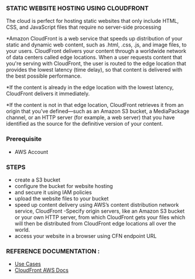 ### STATIC WEBSITE HOSTING USING CLOUDFRONT

The cloud is perfect for hosting static websites that only include HTML, CSS, and JavaScript files that require no server-side processing

*Amazon CloudFront is a web service that speeds up distribution of your static and dynamic web content, such as .html, .css, .js, and image files, to your users. CloudFront delivers your content through a worldwide network of data centers called edge locations. When a user requests content that you're serving with CloudFront, the user is routed to the edge location that provides the lowest latency (time delay), so that content is delivered with the best possible performance.

*If the content is already in the edge location with the lowest latency, CloudFront delivers it immediately.

*If the content is not in that edge location, CloudFront retrieves it from an origin that you've defined—such as an Amazon S3 bucket, a MediaPackage channel, or an HTTP server (for example, a web server) that you have identified as the source for the definitive version of your content.

### Prerequisite
 - AWS Account
 
 
### STEPS
  - create a S3 bucket
  - configure the bucket for website hosting
  - and secure it using IAM policies
  - upload the website files to your bucket 
  - speed up content delivery using AWS’s content distribution network service, CloudFront
      -Specify origin servers, like an Amazon S3 bucket or your own HTTP server, from which CloudFront gets your files which will then be distributed from CloudFront edge locations all over the world.
  - access your website in a browser using CFN endpoint URL
  
  
### REFERENCE DOCUMENTATION :
* [Use Cases](https://docs.aws.amazon.com/AmazonCloudFront/latest/DeveloperGuide/IntroductionUseCases.html)
* [CloudFront AWS Docs](https://docs.aws.amazon.com/AmazonCloudFront/latest/DeveloperGuide/Introduction.html)

